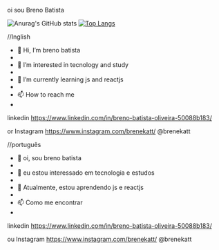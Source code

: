 oi sou Breno Batista



 ![Anurag's GitHub stats](https://github-readme-stats.vercel.app/api?username=brenoob&show_icons=true&theme=dracula)
  [![Top Langs](https://github-readme-stats.vercel.app/api/top-langs/?username=brenoob&show_icons=true&theme=dracula&layout=compact)](https://github.com/brenoob/github-readme-stats)



//Inglish
- 👋 Hi, I’m breno batista
- 
- 👀 I’m interested in tecnology and study
- 
- 🌱 I’m currently learning js and reactjs
- 
- 📫 How to reach me 
- 
linkedin https://www.linkedin.com/in/breno-batista-oliveira-50088b183/

or Instagram https://www.instagram.com/brenekatt/ @brenekatt


//português
- 👋 oi, sou breno batista
- 
- 👀 eu estou interessado em tecnologia e estudos
- 
- 🌱 Atualmente, estou aprendendo js e reactjs
- 
- 📫 Como me encontrar 
- 
linkedin https://www.linkedin.com/in/breno-batista-oliveira-50088b183/

ou Instagram https://www.instagram.com/brenekatt/ @brenekatt

<!---
brenoob/brenoob is a ✨ special ✨ repository because its `README.md` (this file) appears on your GitHub profile.
You can click the Preview link to take a look at your changes.
--->
